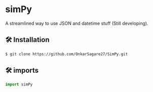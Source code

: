 # simPy

A streamlined way to use JSON and datetime stuff (Still developing).

## 🛠 Installation

```sh
$ git clone https://github.com/OnkarSagare27/SimPy.git
```

## 🛠 imports

```python
import simPy
```
